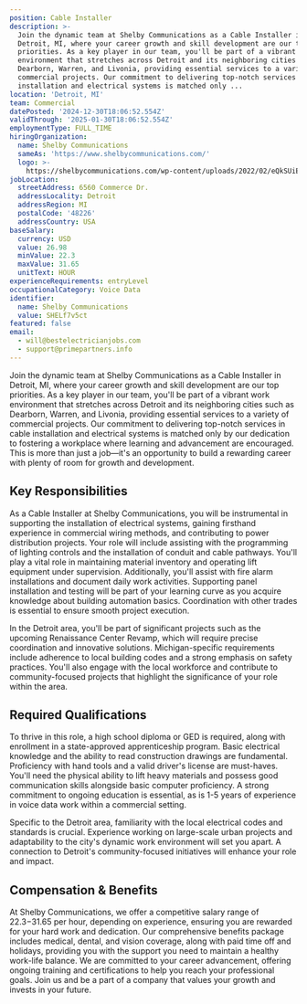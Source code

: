 ```yaml
---
position: Cable Installer
description: >-
  Join the dynamic team at Shelby Communications as a Cable Installer in
  Detroit, MI, where your career growth and skill development are our top
  priorities. As a key player in our team, you'll be part of a vibrant work
  environment that stretches across Detroit and its neighboring cities such as
  Dearborn, Warren, and Livonia, providing essential services to a variety of
  commercial projects. Our commitment to delivering top-notch services in cable
  installation and electrical systems is matched only ...
location: 'Detroit, MI'
team: Commercial
datePosted: '2024-12-30T18:06:52.554Z'
validThrough: '2025-01-30T18:06:52.554Z'
employmentType: FULL_TIME
hiringOrganization:
  name: Shelby Communications
  sameAs: 'https://www.shelbycommunications.com/'
  logo: >-
    https://shelbycommunications.com/wp-content/uploads/2022/02/eQkSUiEUF9h03zP_TRYxMq9BEwyVxvd6tiQOkA.png
jobLocation:
  streetAddress: 6560 Commerce Dr.
  addressLocality: Detroit
  addressRegion: MI
  postalCode: '48226'
  addressCountry: USA
baseSalary:
  currency: USD
  value: 26.98
  minValue: 22.3
  maxValue: 31.65
  unitText: HOUR
experienceRequirements: entryLevel
occupationalCategory: Voice Data
identifier:
  name: Shelby Communications
  value: SHELf7v5ct
featured: false
email:
  - will@bestelectricianjobs.com
  - support@primepartners.info
---
```




Join the dynamic team at Shelby Communications as a Cable Installer in Detroit, MI, where your career growth and skill development are our top priorities. As a key player in our team, you'll be part of a vibrant work environment that stretches across Detroit and its neighboring cities such as Dearborn, Warren, and Livonia, providing essential services to a variety of commercial projects. Our commitment to delivering top-notch services in cable installation and electrical systems is matched only by our dedication to fostering a workplace where learning and advancement are encouraged. This is more than just a job—it's an opportunity to build a rewarding career with plenty of room for growth and development.

## Key Responsibilities
As a Cable Installer at Shelby Communications, you will be instrumental in supporting the installation of electrical systems, gaining firsthand experience in commercial wiring methods, and contributing to power distribution projects. Your role will include assisting with the programming of lighting controls and the installation of conduit and cable pathways. You'll play a vital role in maintaining material inventory and operating lift equipment under supervision. Additionally, you'll assist with fire alarm installations and document daily work activities. Supporting panel installation and testing will be part of your learning curve as you acquire knowledge about building automation basics. Coordination with other trades is essential to ensure smooth project execution. 

In the Detroit area, you'll be part of significant projects such as the upcoming Renaissance Center Revamp, which will require precise coordination and innovative solutions. Michigan-specific requirements include adherence to local building codes and a strong emphasis on safety practices. You'll also engage with the local workforce and contribute to community-focused projects that highlight the significance of your role within the area.

## Required Qualifications
To thrive in this role, a high school diploma or GED is required, along with enrollment in a state-approved apprenticeship program. Basic electrical knowledge and the ability to read construction drawings are fundamental. Proficiency with hand tools and a valid driver's license are must-haves. You'll need the physical ability to lift heavy materials and possess good communication skills alongside basic computer proficiency. A strong commitment to ongoing education is essential, as is 1-5 years of experience in voice data work within a commercial setting. 

Specific to the Detroit area, familiarity with the local electrical codes and standards is crucial. Experience working on large-scale urban projects and adaptability to the city's dynamic work environment will set you apart. A connection to Detroit's community-focused initiatives will enhance your role and impact.

## Compensation & Benefits
At Shelby Communications, we offer a competitive salary range of $22.3-$31.65 per hour, depending on experience, ensuring you are rewarded for your hard work and dedication. Our comprehensive benefits package includes medical, dental, and vision coverage, along with paid time off and holidays, providing you with the support you need to maintain a healthy work-life balance. We are committed to your career advancement, offering ongoing training and certifications to help you reach your professional goals. Join us and be a part of a company that values your growth and invests in your future.
